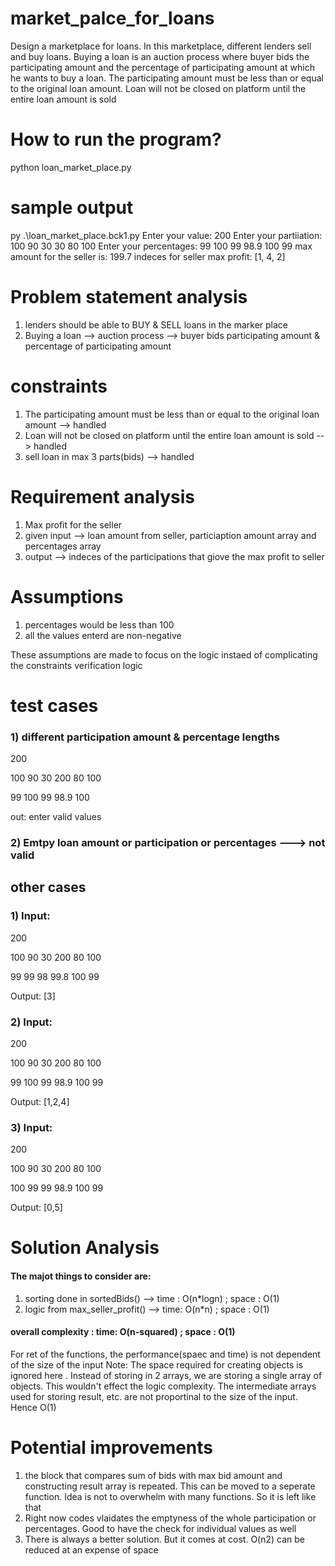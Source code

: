 # market_palce_for_loans
Design a marketplace for loans. In this marketplace, different lenders sell and buy loans. Buying a loan is an auction process where buyer bids the participating amount and the percentage of participating amount at which he wants to buy a loan. The participating amount must be less than or equal to the original loan amount. Loan will not be closed on platform until the entire loan amount is sold

# How to run the program?
python loan_market_place.py

# sample output
py .\loan_market_place.bck1.py
Enter your value:
200
Enter your partiiation:
100 90 30 30 80 100
Enter your percentages:
99 100 99 98.9 100 99
max amount for the seller is: 199.7
indeces for seller max profit: [1, 4, 2]

# Problem statement analysis
1) lenders should be able to BUY & SELL loans in the marker place
2) Buying a loan --> auction process --> buyer bids participating amount & percentage of participating amount

# constraints
1) The participating amount must be less than or equal to the original loan amount --> handled
2) Loan will not be closed on platform until the entire loan amount is sold --> handled
3) sell loan in max 3 parts(bids) --> handled

# Requirement analysis
1) Max profit for the seller 
2) given input --> loan amount from seller, particiaption amount array and percentages array
3) output --> indeces of the participations that giove the max profit to seller 

# Assumptions 
1) percentages would be less than 100
2) all the values enterd are non-negative

These assumptions are made to focus on the logic instaed of complicating the constraints verification logic

# test cases
### 1) different participation amount & percentage lengths 
200 

100 90 30 200 80 100

99 100 99 98.9 100 

out: enter valid values

### 2) Emtpy loan amount or participation or percentages ---> not valid

## other cases
### 1) Input:

200

100 90 30 200 80 100

99 99 98 99.8 100 99

Output:
[3]

### 2) Input:

200

100 90 30 200 80 100

99 100 99 98.9 100 99

Output:
[1,2,4]

### 3) Input:

200

100 90 30 200 80 100

100 99 99 98.9 100 99

Output:
[0,5]

# Solution Analysis
#### The majot things to consider are:
1) sorting done in sortedBids() --> time : O(n*logn) ; space : O(1)
2) logic from max_seller_profit() --> time: O(n*n) ; space : O(1)

#### overall complexity : time: O(n-squared) ; space : O(1)
For ret of the functions, the performance(spaec and time) is not dependent of the size of the input
Note: The space required for creating objects is ignored here . Instead of storing in 2 arrays, we are storing a single array of objects. This wouldn't effect the logic complexity. The intermediate arrays used for storing result, etc. are not proportinal to the size of the input. Hence O(1)

# Potential improvements
1) the block that compares sum of bids with max bid amount and constructing result array is repeated. This can be moved to a seperate function. Idea is not to overwhelm with many functions. So it is left like that 
2) Right now codes vlaidates the emptyness of the whole participation or percentages. Good to have the check for individual values as well
3) There is always a better solution. But it comes at cost. O(n2) can be reduced at an expense of space
